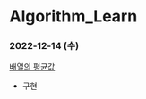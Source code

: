 # Algorithm_Learn
### 2022-12-14 (수)
[배열의 평균값](https://school.programmers.co.kr/learn/courses/30/lessons/120806)
- 구현
